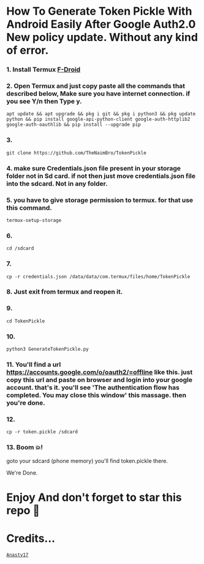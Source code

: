 # How To Generate Token Pickle With Android Easily After Google Auth2.0 New policy update. Without any kind of error.
### 1. Install Termux [F-Droid](https://f-droid.org/en/packages/com.termux/)
### 2. Open Termux and just copy paste all the commands that described below, Make sure you have internet connection. if you see Y/n then Type y.
```
apt update && apt upgrade && pkg i git && pkg i python3 && pkg update python && pip install google-api-python-client google-auth-httplib2 google-auth-oauthlib && pip install --upgrade pip
```
### 3.
```
git clone https://github.com/TheNaimBro/TokenPickle
```
### 4. make sure Credentials.json file present in your storage folder not in Sd card. if not then just move credentials.json file into the sdcard. Not in any folder.
### 5. you have to give storage permission to termux. for that use this command.
```
termux-setup-storage
```
### 6. 
```
cd /sdcard
```
### 7. 
```
cp -r credentials.json /data/data/com.termux/files/home/TokenPickle
```
### 8. Just exit from termux and reopen it.
### 9.
```
cd TokenPickle
```
### 10. 
```
python3 GenerateTokenPickle.py
```
### 11. You'll find a url https://accounts.google.com/o/oauth2/=offline like this. just copy this url and paste on browser and login into your google account. that's it. you'll see 'The authentication flow has completed. You may close this window' this massage. then you're done.
### 12. 
```
cp -r token.pickle /sdcard
```
### 13. Boom 💥! 
goto your sdcard (phone memory) you'll find token.pickle there.

We're Done.
# Enjoy And don't forget to star this repo 🙂

# Credits...
[`Anasty17`](https://github.com/anasty17)
